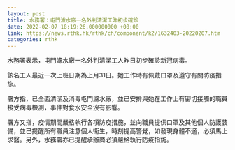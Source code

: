 ```yaml
---
layout: post
title: 水務署︰屯門濾水廠一名外判清潔工昨初步確診
date: 2022-02-07 18:19:26.000000000 +08:00
link: https://news.rthk.hk/rthk/ch/component/k2/1632403-20220207.htm
categories: rthk
---
```


水務署表示，屯門濾水廠一名外判清潔工人昨日初步確診新冠病毒。 

該名工人最近一次上班日期為上月31日。她工作時有佩戴口罩及遵守有關防疫措施。 

署方指，已全面清潔及消毒屯門濾水廠，並已安排與她在工作上有密切接觸的職員接受病毒檢測，事件對食水安全沒有影響。

署方又指，疫情期間嚴格執行各項防疫措施，並向職員提供口罩及其他個人防護裝備，並已提醒所有職員注意個人衞生，時刻提高警覺，如發現身體不適，必須馬上求醫。另外，水務署亦已提醒承辦商必須嚴格執行防疫指施。
